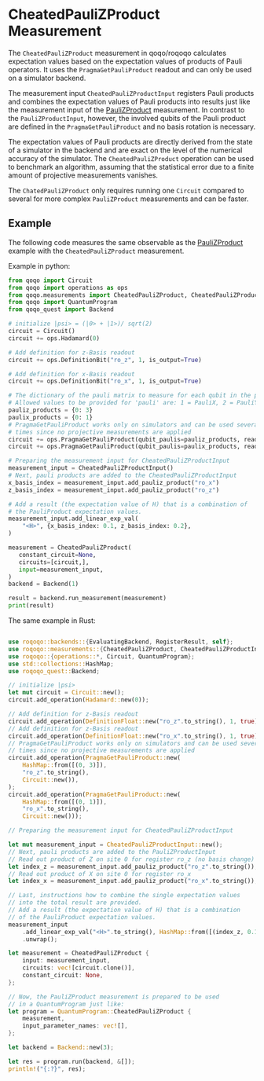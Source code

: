 # CheatedPauliZProduct Measurement

The `CheatedPauliZProduct` measurement in qoqo/roqoqo calculates expectation values based on the expectation values of products of Pauli operators. It uses the `PragmaGetPauliProduct` readout and can only be used on a simulator backend.

The measurement input `CheatedPauliZProductInput` registers Pauli products and combines the expectation values of Pauli products into results just like the measurement input of the [PauliZProduct](pauliz.md) measurement. In contrast to the `PauliZProductInput`, however, the involved qubits of the Pauli product are defined in the `PragmaGetPauliProduct` and no basis rotation is necessary.

The expectation values of Pauli products are directly derived from the state of a simulator in the backend and are exact on the level of the numerical accuracy of the simulator. The `CheatedPauliZProduct` operation can be used to benchmark an algorithm, assuming that the statistical error due to a finite amount of projective measurements vanishes.

The `ChatedPauliZProduct` only requires running one `Circuit` compared to several for more complex `PauliZProduct` measurements and can be faster.

## Example

The following code measures the same observable as the [PauliZProduct](pauliz.md) example with the `CheatedPauliZProduct` measurement.

Example in python:

```python
from qoqo import Circuit
from qoqo import operations as ops
from qoqo.measurements import CheatedPauliZProduct, CheatedPauliZProductInput
from qoqo import QuantumProgram
from qoqo_quest import Backend

# initialize |psi> = (|0> + |1>)/ sqrt(2)
circuit = Circuit()
circuit += ops.Hadamard(0)

# Add definition for z-Basis readout
circuit += ops.DefinitionBit("ro_z", 1, is_output=True)

# Add definition for x-Basis readout
circuit += ops.DefinitionBit("ro_x", 1, is_output=True)

# The dictionary of the pauli matrix to measure for each qubit in the product in the form {qubit: pauli}.
# Allowed values to be provided for 'pauli' are: 1 = PauliX, 2 = PauliY, 3 = PauliZ.
pauliz_products = {0: 3}
paulix_products = {0: 1}
# PragmaGetPauliProduct works only on simulators and can be used several
# times since no projective measurements are applied
circuit += ops.PragmaGetPauliProduct(qubit_paulis=pauliz_products, readout="ro_z", circuit=Circuit())
circuit += ops.PragmaGetPauliProduct(qubit_paulis=paulix_products, readout="ro_x", circuit=Circuit())

# Preparing the measurement input for CheatedPauliZProductInput
measurement_input = CheatedPauliZProductInput()
# Next, pauli products are added to the CheatedPauliZProductInput
x_basis_index = measurement_input.add_pauliz_product("ro_x")
z_basis_index = measurement_input.add_pauliz_product("ro_z")

# Add a result (the expectation value of H) that is a combination of
# the PauliProduct expectation values.
measurement_input.add_linear_exp_val(
    "<H>", {x_basis_index: 0.1, z_basis_index: 0.2},
)

measurement = CheatedPauliZProduct(
   constant_circuit=None,
   circuits=[circuit,],
   input=measurement_input,
)
backend = Backend(1)

result = backend.run_measurement(measurement)
print(result)

```

The same example in Rust:

```rust

use roqoqo::backends::{EvaluatingBackend, RegisterResult, self};
use roqoqo::measurements::{CheatedPauliZProduct, CheatedPauliZProductInput};
use roqoqo::{operations::*, Circuit, QuantumProgram};
use std::collections::HashMap;
use roqoqo_quest::Backend;

// initialize |psi>
let mut circuit = Circuit::new();
circuit.add_operation(Hadamard::new(0));

// Add definition for z-Basis readout
circuit.add_operation(DefinitionFloat::new("ro_z".to_string(), 1, true));
// Add definition for z-Basis readout
circuit.add_operation(DefinitionFloat::new("ro_x".to_string(), 1, true));
// PragmaGetPauliProduct works only on simulators and can be used several
// times since no projective measurements are applied
circuit.add_operation(PragmaGetPauliProduct::new(
    HashMap::from([(0, 3)]),
    "ro_z".to_string(),
    Circuit::new()),
);
circuit.add_operation(PragmaGetPauliProduct::new(
    HashMap::from([(0, 1)]),
    "ro_x".to_string(),
    Circuit::new()));

// Preparing the measurement input for CheatedPauliZProductInput

let mut measurement_input = CheatedPauliZProductInput::new();
// Next, pauli products are added to the PauliZProductInput
// Read out product of Z on site 0 for register ro_z (no basis change)
let index_z = measurement_input.add_pauliz_product("ro_z".to_string());
// Read out product of X on site 0 for register ro_x
let index_x = measurement_input.add_pauliz_product("ro_x".to_string());

// Last, instructions how to combine the single expectation values
// into the total result are provided.
// Add a result (the expectation value of H) that is a combination
// of the PauliProduct expectation values.
measurement_input
    .add_linear_exp_val("<H>".to_string(), HashMap::from([(index_z, 0.1), (index_x, 0.2)]))
    .unwrap();

let measurement = CheatedPauliZProduct {
    input: measurement_input,
    circuits: vec![circuit.clone()],
    constant_circuit: None,
};

// Now, the PauliZProduct measurement is prepared to be used
// in a QuantumProgram just like:
let program = QuantumProgram::CheatedPauliZProduct {
    measurement,
    input_parameter_names: vec![],
};

let backend = Backend::new(3);

let res = program.run(backend, &[]);
println!("{:?}", res);

```
